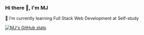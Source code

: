 ### Hi there 👋, I'm MJ

🌱 I’m currently learning Full Stack Web Development at Self-study

<!--
**mjaguirre-xx/mjaguirre-xx** is a ✨ _special_ ✨ repository because its `README.md` (this file) appears on your GitHub profile.

Here are some ideas to get you started:

- 🌱 I’m currently learning Full Stack Web Development at Self-study

-->

[![MJ's GitHub stats](https://github-readme-stats.vercel.app/api?username=juanmiguelemilio)](https://github.com/juanmiguelemilio/github-readme-stats)

